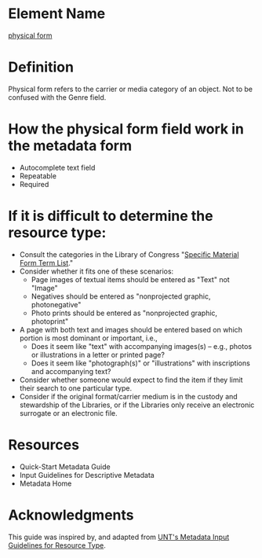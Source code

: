 # Element Name

[physical form](https://www.dublincore.org/specifications/dublin-core/dcmi-terms/#http://purl.org/dc/terms/format)

# Definition

Physical form refers to the carrier or media category of an object. Not to be confused with the Genre field.

# How the physical form field work in the metadata form

* Autocomplete text field
* Repeatable
* Required

# If it is difficult to determine the resource type:

* Consult the categories in the Library of Congress "[Specific Material Form Term List](https://www.loc.gov/standards/valuelist/marcsmd.html)."
* Consider whether it fits one of these scenarios:
  * Page images of textual items should be entered as "Text" not "Image"
  * Negatives should be entered as "nonprojected graphic, photonegative"
  * Photo prints should be entered as "nonprojected graphic, photoprint"
* A page with both text and images should be entered based on which portion is most dominant or important, i.e.,
  * Does it seem like "text" with accompanying images(s) – e.g., photos or illustrations in a letter or printed page?
  * Does it seem like "photograph(s)" or "illustrations" with inscriptions and accompanying text?
* Consider whether someone would expect to find the item if they limit their search to one particular type.
* Consider if the original format/carrier medium is in the custody and stewardship of the Libraries, or if the Libraries only receive an electronic surrogate or an electronic file.

# Resources

* Quick-Start Metadata Guide
* Input Guidelines for Descriptive Metadata
* Metadata Home

# Acknowledgments

This guide was inspired by, and adapted from [UNT's Metadata Input Guidelines for Resource Type](https://library.unt.edu/digital-projects-unit/metadata/fields/resource-type).
